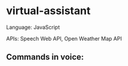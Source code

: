 # virtual-assistant

Language: JavaScript

APIs: Speech Web API, Open Weather Map API

Commands in voice: 
- 